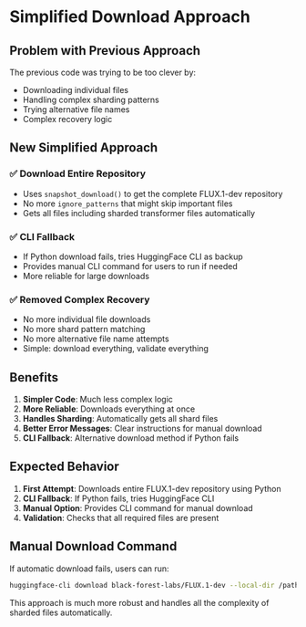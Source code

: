 # Simplified Download Approach

## Problem with Previous Approach
The previous code was trying to be too clever by:
- Downloading individual files
- Handling complex sharding patterns
- Trying alternative file names
- Complex recovery logic

## New Simplified Approach

### ✅ **Download Entire Repository**
- Uses `snapshot_download()` to get the complete FLUX.1-dev repository
- No more `ignore_patterns` that might skip important files
- Gets all files including sharded transformer files automatically

### ✅ **CLI Fallback**
- If Python download fails, tries HuggingFace CLI as backup
- Provides manual CLI command for users to run if needed
- More reliable for large downloads

### ✅ **Removed Complex Recovery**
- No more individual file downloads
- No more shard pattern matching
- No more alternative file name attempts
- Simple: download everything, validate everything

## Benefits

1. **Simpler Code**: Much less complex logic
2. **More Reliable**: Downloads everything at once
3. **Handles Sharding**: Automatically gets all shard files
4. **Better Error Messages**: Clear instructions for manual download
5. **CLI Fallback**: Alternative download method if Python fails

## Expected Behavior

1. **First Attempt**: Downloads entire FLUX.1-dev repository using Python
2. **CLI Fallback**: If Python fails, tries HuggingFace CLI
3. **Manual Option**: Provides CLI command for manual download
4. **Validation**: Checks that all required files are present

## Manual Download Command
If automatic download fails, users can run:
```bash
huggingface-cli download black-forest-labs/FLUX.1-dev --local-dir /path/to/flux_complete
```

This approach is much more robust and handles all the complexity of sharded files automatically.
